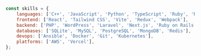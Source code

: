 <!--
**pankrashin/pankrashin** is a ✨ _special_ ✨ repository because its `README.md` (this file) appears on your GitHub profile.

Here are some ideas to get you started:

- 🔭 I’m currently working on ...
- 🌱 I’m currently learning ...
- 👯 I’m looking to collaborate on ...
- 🤔 I’m looking for help with ...
- 💬 Ask me about ...
- 📫 How to reach me: ...
- 😄 Pronouns: ...
- ⚡ Fun fact: ...
-->

```javascript
const skills = {
    languages: ['C++', 'JavaScript', 'Python', 'TypeScript', 'Ruby', 'Rust', 'Swift', 'Go'],
    frontend: ['React', 'Tailwind CSS', 'Vite', 'Redux', 'Webpack'],
    backend: ['PHP', 'WordPress', 'Laravel', 'Next.js', 'Ruby on Rails'],
    databases: ['SQLite', 'MySQL', 'PostgreSQL', 'MongoDB', 'Redis'],
    devops: ['Ansible', 'Docker', 'Git', 'Kubernetes'],
    platforms: ['AWS', 'Vercel'],
};
```
